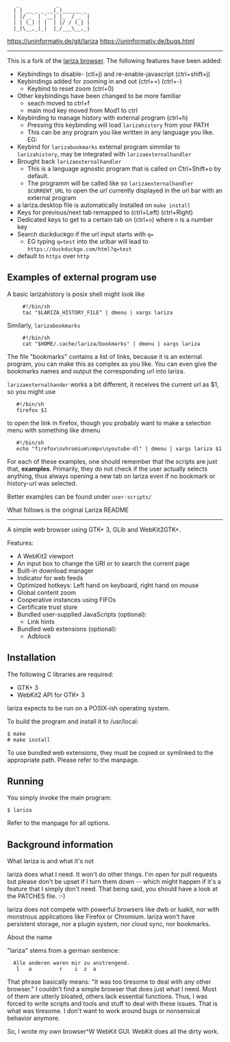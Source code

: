 ```
   _            _
  | | __ _ _ __(_)______ _
  | |/ _` | '__| |_  / _` |
  | | (_| | |  | |/ / (_| |
  |_|\__,_|_|  |_/___\__,_|
```  
 
  https://uninformativ.de/git/lariza
  https://uninformativ.de/bugs.html


- - - - - - - - - - - - - - - - - - - - - - - - - - - - - - - - - - - -

This is a fork of the [lariza browser](https://uninformativ.de/git/lariza).
The following features have been added:

- Keybindings to disable- (ctl+j) and re-enable-javascript (ctrl+shift+j)
- Keybindings added for zooming in and out (ctrl+=) (ctrl+-)
  + Keybind to reset zoom (ctrl+0)
- Other keybindings have been changed to be more familiar
    - seach moved to ctrl+f
    - main mod key moved from Mod1 to ctrl
- Keybinding to manage history with external program (ctrl+h)
  - Pressing this keybinding will load `larizahistory` from your PATH
  - This can be any program you like written in any language you like. EG:
- Keybind for `larizabookmarks` external program simmilar to `larizahistory`, may be integrated with `larizaexternalhandler`
- Brought back `larizaexternalhandler`
  - This is a language agnostic program that is called on Ctrl+Shift+o by default.
  - The programm will be called like so `larizaexternalhandler $CURRENT_URL` to open the url currently displayed in the url bar with an external program
- a lariza.desktop file is automatically installed on `make install`
- Keys for previous/next tab remapped to (ctrl+Left) (ctrl+Right)
- Dedicated keys to get to a certain tab on (ctrl+`n`) where `n` is a number key
- Search duckduckgo if the url input starts with `q=`
   - EG typing `q=test` into the urlbar will lead to `https://duckduckgo.com/html?q=test`
- default to `https` over `http`


## Examples of external program use
A basic larizahistory is posix shell might look like
```
     #!/bin/sh
     tac "$LARIZA_HISTORY_FILE" | dmenu | xargs lariza
```
Similarly, `larizabookmarks`
```
     #!/bin/sh
     cat "$HOME/.cache/lariza/bookmarks" | dmenu | xargs lariza
```
The file "bookmarks" contains a list of links,
because it is an external program, you can make this as complex as you like.
You can even give the bookmarks names and output the corresponding url into lariza.

`larizaexternalhander` works a bit different,
it receives the current url as $1, so you might use
```
   #!/bin/sh
   firefox $1
```
to open the link in firefox, though you probably want to make a selection menu with something like dmenu
```
   #!/bin/sh
   echo "firefox\nvhromium\nmpv\nyoutube-dl" | dmenu | xargs lariza $1
```

For each of these examples, one should remember that the scripts are just that, **examples**.
Primarily, they do not check if the user actually selects anything,
thus always opening a new tab on lariza even if no bookmark or history-url was selected.

Better examples can be found under `user-scripts/`


What follows is the original Lariza README
- - - - - - - - - - - - - - - - - - - - - - - - - - - - - - - - - - - -

A simple web browser using GTK+ 3, GLib and WebKit2GTK+.

Features:

- A WebKit2 viewport
- An input box to change the URI or to search the current page
- Built-in download manager
- Indicator for web feeds
- Optimized hotkeys: Left hand on keyboard, right hand on mouse
- Global content zoom
- Cooperative instances using FIFOs
- Certificate trust store
- Bundled user-supplied JavaScripts (optional):
    - Link hints
- Bundled web extensions (optional):
    - Adblock


Installation
------------

The following C libraries are required:

- GTK+ 3
- WebKit2 API for GTK+ 3

lariza expects to be run on a POSIX-ish operating system.

To build the program and install it to /usr/local:

    $ make
    # make install

To use bundled web extensions, they must be copied or symlinked to the
appropriate path. Please refer to the manpage.


Running
-------

You simply invoke the main program:

    $ lariza

Refer to the manpage for all options.


Background information
----------------------

 What lariza is and what it's not

  lariza does what I need. It won't do other things. I'm open for pull
  requests but please don't be upset if I turn them down -- which might
  happen if it's a feature that I simply don't need. That being said,
  you should have a look at the PATCHES file. :-)

  lariza does not compete with powerful browsers like dwb or luakit, nor
  with monstrous applications like Firefox or Chromium. lariza won't
  have persistent storage, nor a plugin system, nor cloud sync, nor
  bookmarks.


 About the name

  "lariza" stems from a german sentence:

      Alle anderen waren mir zu anstrengend.
       l   a         r    i  z  a

  That phrase basically means: "It was too tiresome to deal with any
  other browser." I couldn't find a simple browser that does just what I
  need. Most of them are utterly bloated, others lack essential
  functions. Thus, I was forced to write scripts and tools and stuff to
  deal with these issues. That is what was tiresome. I don't want to
  work around bugs or nonsensical behavior anymore.

  So, I wrote my own browser^W WebKit GUI. WebKit does all the dirty
  work.

